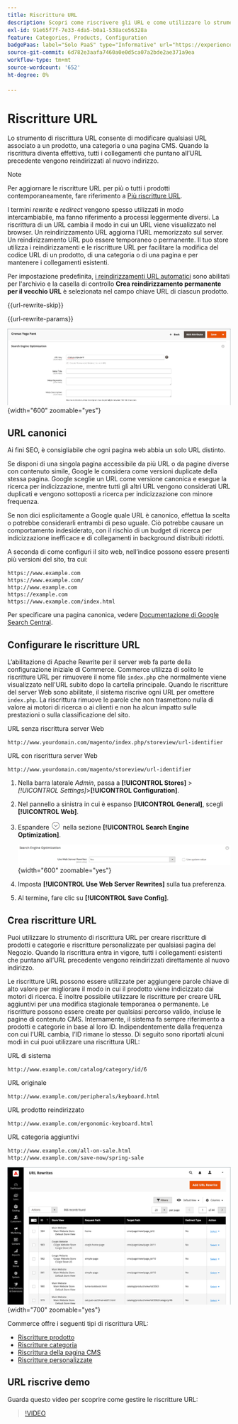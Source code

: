 ```yaml
---
title: Riscritture URL
description: Scopri come riscrivere gli URL e come utilizzare lo strumento di riscrittura URL di Commerce per modificare gli URL associati a una pagina di prodotto, categoria o CMS.
exl-id: 91e65f7f-7e33-4da5-b0a1-538ace56328a
feature: Categories, Products, Configuration
badgePaas: label="Solo PaaS" type="Informative" url="https://experienceleague.adobe.com/en/docs/commerce/user-guides/product-solutions" tooltip="Applicabile solo ai progetti Adobe Commerce on Cloud (infrastruttura PaaS gestita da Adobe) e ai progetti on-premise."
source-git-commit: 6d782e3aafa7460a0e0d5ca07a2bde2ae371a9ea
workflow-type: tm+mt
source-wordcount: '652'
ht-degree: 0%

---
```


# Riscritture URL

Lo strumento di riscrittura URL consente di modificare qualsiasi URL associato a un prodotto, una categoria o una pagina CMS. Quando la riscrittura diventa effettiva, tutti i collegamenti che puntano all’URL precedente vengono reindirizzati al nuovo indirizzo.

>[!NOTE]
>
>Per aggiornare le riscritture URL per più o tutti i prodotti contemporaneamente, fare riferimento a [Più riscritture URL](url-rewrite-product.md#multiple-url-rewrites).

I termini _rewrite_ e _redirect_ vengono spesso utilizzati in modo intercambiabile, ma fanno riferimento a processi leggermente diversi. La riscrittura di un URL cambia il modo in cui un URL viene visualizzato nel browser. Un reindirizzamento URL aggiorna l’URL memorizzato sul server. Un reindirizzamento URL può essere temporaneo o permanente. Il tuo store utilizza i reindirizzamenti e le riscritture URL per facilitare la modifica del codice URL di un prodotto, di una categoria o di una pagina e per mantenere i collegamenti esistenti.

Per impostazione predefinita, [i reindirizzamenti URL automatici](url-redirect-product-automatic.md) sono abilitati per l&#39;archivio e la casella di controllo **Crea reindirizzamento permanente per il vecchio URL** è selezionata nel campo chiave URL di ciascun prodotto.

{{url-rewrite-skip}}

{{url-rewrite-params}}

![Ottimizzazione motore di ricerca - crea reindirizzamento URL permanente](./assets/product-search-engine-optimization-create-permanent-redirect.png){width="600" zoomable="yes"}

## URL canonici

Ai fini SEO, è consigliabile che ogni pagina web abbia un solo URL distinto.

Se disponi di una singola pagina accessibile da più URL o da pagine diverse con contenuto simile, Google le considera come versioni duplicate della stessa pagina. Google sceglie un URL come versione canonica e esegue la ricerca per indicizzazione, mentre tutti gli altri URL vengono considerati URL duplicati e vengono sottoposti a ricerca per indicizzazione con minore frequenza.

Se non dici esplicitamente a Google quale URL è canonico, effettua la scelta o potrebbe considerarli entrambi di peso uguale. Ciò potrebbe causare un comportamento indesiderato, con il rischio di un budget di ricerca per indicizzazione inefficace e di collegamenti in background distribuiti ridotti.

A seconda di come configuri il sito web, nell’indice possono essere presenti più versioni del sito, tra cui:

    https://www.example.com
    https://www.example.com/
    http://www.example.com
    https://example.com
    https://www.example.com/index.html

Per specificare una pagina canonica, vedere [Documentazione di Google Search Central](https://developers.google.com/search/docs/crawling-indexing/consolidate-duplicate-urls).

## Configurare le riscritture URL

L’abilitazione di Apache Rewrite per il server web fa parte della configurazione iniziale di Commerce. Commerce utilizza di solito le riscritture URL per rimuovere il nome file `index.php` che normalmente viene visualizzato nell&#39;URL subito dopo la cartella principale. Quando le riscritture del server Web sono abilitate, il sistema riscrive ogni URL per omettere `index.php`. La riscrittura rimuove le parole che non trasmettono nulla di valore ai motori di ricerca o ai clienti e non ha alcun impatto sulle prestazioni o sulla classificazione del sito.

URL senza riscrittura server Web

    http://www.yourdomain.com/magento/index.php/storeview/url-identifier

URL con riscrittura server Web

    http://www.yourdomain.com/magento/storeview/url-identifier

1. Nella barra laterale _Admin_, passa a **[!UICONTROL Stores]** > _[!UICONTROL Settings]_>**[!UICONTROL Configuration]**.

1. Nel pannello a sinistra in cui è espanso **[!UICONTROL General]**, scegli **[!UICONTROL Web]**.

1. Espandere ![Il selettore di espansione](../assets/icon-display-expand.png) nella sezione **[!UICONTROL Search Engine Optimization]**.

   ![Configurazione generale - ottimizzazione motore di ricerca Web](../configuration-reference/general/assets/web-search-engine-optimization.png){width="600" zoomable="yes"}

1. Imposta **[!UICONTROL Use Web Server Rewrites]** sulla tua preferenza.

1. Al termine, fare clic su **[!UICONTROL Save Config]**.

## Crea riscritture URL

Puoi utilizzare lo strumento di riscrittura URL per creare riscritture di prodotti e categorie e riscritture personalizzate per qualsiasi pagina del Negozio. Quando la riscrittura entra in vigore, tutti i collegamenti esistenti che puntano all’URL precedente vengono reindirizzati direttamente al nuovo indirizzo.

Le riscritture URL possono essere utilizzate per aggiungere parole chiave di alto valore per migliorare il modo in cui il prodotto viene indicizzato dai motori di ricerca. È inoltre possibile utilizzare le riscritture per creare URL aggiuntivi per una modifica stagionale temporanea o permanente. Le riscritture possono essere create per qualsiasi percorso valido, incluse le pagine di contenuto CMS. Internamente, il sistema fa sempre riferimento a prodotti e categorie in base al loro ID. Indipendentemente dalla frequenza con cui l’URL cambia, l’ID rimane lo stesso. Di seguito sono riportati alcuni modi in cui puoi utilizzare una riscrittura URL:

URL di sistema

    http://www.example.com/catalog/category/id/6

URL originale

    http://www.example.com/peripherals/keyboard.html

URL prodotto reindirizzato

    http://www.example.com/ergonomic-keyboard.html

URL categoria aggiuntivi

    http://www.example.com/all-on-sale.html
    http://www.example.com/save-now/spring-sale

![URL riscrive griglia](./assets/url-rewrites.png){width="700" zoomable="yes"}

Commerce offre i seguenti tipi di riscrittura URL:

* [Riscritture prodotto](url-rewrite-product.md)
* [Riscritture categoria](url-rewrite-category.md)
* [Riscrittura della pagina CMS](url-rewrite-cms-page.md)
* [Riscritture personalizzate](url-rewrite-custom.md)

## URL riscrive demo

Guarda questo video per scoprire come gestire le riscritture URL:

>[!VIDEO](https://video.tv.adobe.com/v/343751?quality=12&learn=on)
